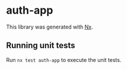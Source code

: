 # auth-app

This library was generated with [Nx](https://nx.dev).

## Running unit tests

Run `nx test auth-app` to execute the unit tests.
